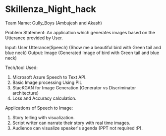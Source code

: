# Skillenza_Night_hack
Team Name: Gully_Boys (Ambujesh and Akash)


Problem Statement: An application which generates images based on the Utterance provided by User.

Input: User Utterance(Speech)  (Show me a beautiful bird with Green tail and blue neck)
Output: Image  (Generated Image of bird with Green tail and blue neck)

Tech/tool Used: 
1. Microsoft Azure Speech to Text API.
2. Basic Image processing Using PIL
3. StacKGAN for Image Generation (Generator vs Discriminator architecture)
4. Loss and Accuracy calculation.

Applications of Speech to Image:

1. Story telling with visualization.
2. Script writer can narrate their story with real time images.
3. Audience can visualize speaker's agenda (PPT not required :P).

